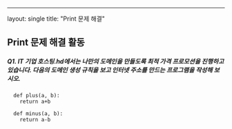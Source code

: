 ---
layout: single
title: "Print 문제 해결"


## Print 문제 해결 활동

##### Q1. IT 기업 호스팅.hd에서는 나만의 도메인을 만들도록 최적 가격 프로모션을 진행하고 있습니다. 다음의 도메인 생성 규칙을 보고 인터넷 주소를 만드는 프로그램을 작성해 보시오.


~~~
  def plus(a, b):
    return a+b

  def minus(a, b):
    return a-b
~~~
